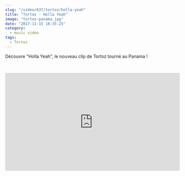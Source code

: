 ```yaml
--- 
slug: "/video/637/tortoz/holla-yeah"
title: "Tortoz - Holla Yeah"
image: "tortoz-panama.jpg"
date: "2017-11-15 18:35:25"
category:
  - music video
tags:
  - Tortoz
---
```

<p>Découvre "Holla Yeah", le nouveau clip de Tortoz tourné au Panama !</p><br/><p><iframe width="560" height="315" src="https://www.youtube.com/embed/ZfDY5dZYEMQ" frameborder="0" allowfullscreen></iframe></p>